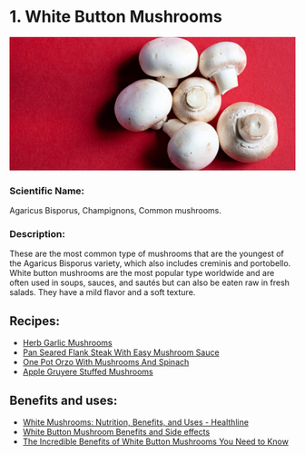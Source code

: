 # 1. White Button Mushrooms

![1. White Button Mushrooms](../assets/1._white_button_mushrooms.jpg)

### Scientific Name:
Agaricus Bisporus, Champignons, Common mushrooms.

### Description:
These are the most common type of mushrooms that are the youngest of the Agaricus Bisporus variety, which also includes creminis and portobello. White button mushrooms are the most popular type worldwide and are often used in soups, sauces, and sautés but can also be eaten raw in fresh salads. They have a mild flavor and a soft texture.

## Recipes:
- [Herb Garlic Mushrooms](https://www.sidechef.com/de/recipes/19907/herb_garlic_mushrooms/)
- [Pan Seared Flank Steak With Easy Mushroom Sauce](https://www.sidechef.com/de/recipes/106133/pan_seared_flank_steak_with_easy_mushroom_sauce/)
- [One Pot Orzo With Mushrooms And Spinach](https://www.sidechef.com/de/recipes/67625/one_pot_orzo_with_mushrooms_and_spinach/)
- [Apple Gruyere Stuffed Mushrooms](https://www.sidechef.com/de/recipes/5253/apple_gruyere_stuffed_mushrooms/)

## Benefits and uses:
- [White Mushrooms: Nutrition, Benefits, and Uses - Healthline](https://www.healthline.com/nutrition/white-mushroom-nutrition)
- [White Button Mushroom Benefits and Side effects](https://foodthesis.com/white-button-mushroom-health-benefits-and-side-effects/)
- [The Incredible Benefits of White Button Mushrooms You Need to Know](https://mushroomcove.com/mushroom-health-benefits/benefits-of-white-button-mushrooms/)

